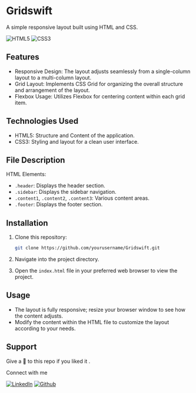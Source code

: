 # Gridswift

A simple responsive layout built using HTML and CSS.

![HTML5](https://img.shields.io/badge/html5-%23E34F26.svg?style=for-the-badge&logo=html5&logoColor=white)
![CSS3](https://img.shields.io/badge/css3-%231572B6.svg?style=for-the-badge&logo=css3&logoColor=white)

## Features

- Responsive Design: The layout adjusts seamlessly from a single-column layout to a multi-column layout.
- Grid Layout: Implements CSS Grid for organizing the overall structure and arrangement of the layout.
- Flexbox Usage: Utilizes Flexbox for centering content within each grid item.

## Technologies Used

- HTML5: Structure and Content of the application.
- CSS3: Styling and layout for a clean user interface.

## File Description

HTML Elements:
  - `.header`: Displays the header section.
  - `.sidebar`: Displays the sidebar navigation.
  - `.content1`, `.content2`, `.content3`: Various content areas.
  - `.footer`: Displays the footer section.

## Installation

1. Clone this repository:
   ``` bash
   git clone https://github.com/yourusername/Gridswift.git
   ```
   
2. Navigate into the project directory.
   
3. Open the `index.html` file in your preferred web browser to view the project.

## Usage

- The layout is fully responsive; resize your browser window to see how the content adjusts.
- Modify the content within the HTML file to customize the layout according to your needs.

## Support
Give a 🌟 to this repo if you liked it .

Connect with me

[![LinkedIn](https://img.shields.io/static/v1.svg?label=connect&message=@JiteshKumar&color=success&logo=linkedin&style=for-the-badge&logoColor=white&colorA=blue)](https://www.linkedin.com/in/jitesh-kumar-93742a322/) [![Github](https://img.shields.io/static/v1.svg?label=follow&message=@Jiteshiyu&color=grey&logo=github&style=for-the-badge&logoColor=white&colorA=black)](https://www.github.com/Jiteshiyu/)
